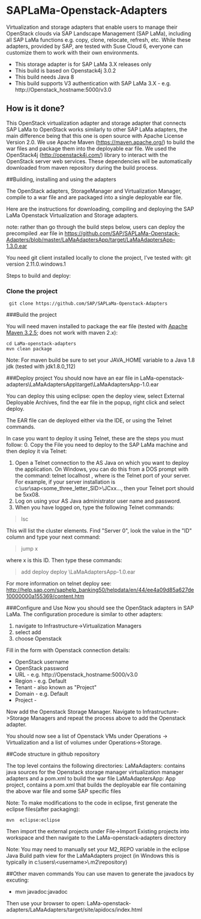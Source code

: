 # SAPLaMa-Openstack-Adapters
Virtualization and storage adapters that enable users to manage their OpenStack clouds via SAP Landscape Management (SAP LaMa), including all SAP LaMa functions e.g. copy, clone, relocate, refresh, etc. While these adapters, provided by SAP, are tested with Suse Cloud 6, everyone can customize them to work with their own environments.

* This storage adapter is for SAP LaMa 3.X releases only  
* This build is based on Openstack4j 3.0.2
* This build needs Java 8
* This build supports V3 authentication with SAP LaMa 3.X - e.g. http://Openstack_hostname:5000/v3.0

## How is it done?

This OpenStack virtualization adapter and storage adapter that connects SAP LaMa to OpenStack works similarly to other SAP LaMa adapters, the main difference being that this one is open source with Apache License Version 2.0. We use Apache Maven (https://maven.apache.org/) to build the war files and package them into the deployable ear file. We used the OpenStack4j (http://openstack4j.com/) library to interact with the OpenStack server web services. These dependencies will be automatically downloaded from maven repository during the build process.  


##Building, installing and using the adapters


The OpenStack adapters, StorageManager  and Virtualization Manager, compile to a war file and are packaged into a single deployable ear file.


Here are the instructions for downloading, compiling and deploying the SAP LaMa Openstack Virtualization and Storage adapters. 

note: rather than go through the build steps below, users can deploy the  precompiled .ear file in https://github.com/SAP/SAPLaMa-Openstack-Adapters/blob/master/LaMaAdaptersApp/target/LaMaAdaptersApp-1.3.0.ear

You need git client installed locally to clone the project, I’ve tested with: git version 2.11.0.windows.1

Steps to build and deploy:

### Clone the project
```
 git clone https://github.com/SAP/SAPLaMa-Openstack-Adapters
```
###Build the project

You will need maven installed to package the ear file (tested with [Apache Maven 3.2.5](http://archive.apache.org/dist/maven/maven-3/3.2.5/binaries/); does not work with maven 2.x):

```
cd LaMa-openstack-adapters
mvn clean package
```

Note: For maven build be sure to set your JAVA_HOME variable to a Java 1.8 jdk (tested with jdk1.8.0_112)

###Deploy project
You should now have an ear file in LaMa-openstack-adapters\LaMaAdaptersApp\target\LaMaAdaptersApp-1.0.ear 

You can deploy this using eclipse: open the deploy view, select External Deployable Archives, find the ear file in the popup, right click and select deploy.

The EAR file can de deployed either via the IDE, or using the Telnet commands.


In case you want to deploy it using Telnet, these are the steps you must follow:
  0. Copy the File you need to deploy to the SAP LaMa machine and then deploy it via Telnet: 
  1.  Open a Telnet connection to the AS Java on which you want to deploy the application. On Windows, you can do this from a DOS prompt with the command:
telnet localhost <port>,
where <port> is the Telnet port of your server. For example, if your server installation is c:\usr\sap\<some_three_letter_SID>\JCxx\..., then your Telnet port should be 5xx08.
  2.  Log on using your AS Java administrator user name and password.
  3.  When you have logged on, type the following Telnet commands:
> lsc

This will list the cluster elements. Find "Server 0", look the value in the "ID" column and type your next command:

> jump x

where x is this ID. Then type these commands:

> add deploy
> deploy <path to the location of the file >\LaMaAdaptersApp-1.0.ear

For more information on telnet deploy see: http://help.sap.com/saphelp_banking50/helpdata/en/44/ee4a09d85a627de10000000a155369/content.htm


###Configure and Use
Now you should see the OpenStack adapters in SAP LaMa. The configuration procedure is similar to other adapters:
  1.  navigate to Infrastructure->Virtualization Managers 
  2.  select add 
  3.  choose Openstack
 

Fill in the form with Openstack connection details:
* OpenStack username 
* OpenStack password
* URL - e.g. http://Openstack_hostname:5000/v3.0
* Region - e.g. Default
* Tenant - also known as "Project" 
* Domain - e.g. Default 
* Project -  
 
Now add the Openstack Storage Manager. Navigate to Infrastructure->Storage Managers and repeat the process above to add the Openstack adapter.

You should now see a list of Openstack VMs under Operations -> Virtualization and a list of volumes under Operations->Storage.


##Code structure in github repository

The top level contains the following directories:
LaMaAdapters:  contains java sources for the Openstack storage manager virtualization manager adapters and a pom.xml to build the war file
LaMaAdaptersApp: App project, contains a pom.xml that builds the deployable ear file containing the above war file and some SAP specific files                  


Note: To make modifications to the code in eclipse, first generate the eclipse files(after packaging):
```
mvn  eclipse:eclipse
```

Then import the external projects under File->Import Existing projects into workspace and then navigate to the LaMa-openstack-adapters directory

Note: You may need to manually set your M2_REPO variable in the eclipse Java Build path view for the LaMaAdapters project (in Windows this is typically in c:\users\\\<username>\\.m2\repository) 

##Other maven commands
You can use maven to generate the javadocs by excuting: 
* mvn javadoc:javadoc 

Then use your browser to open: LaMa-openstack-adapters/LaMaAdapters/target/site/apidocs/index.html
